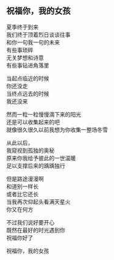 ## 祝福你，我的女孩

夏季终于到来  
我们终于顶着烈日谈谈往事  
和你一句我一句的未来  
有些事琐碎  
无关梦想和诗意  
有些事钻进角落里

当起点临近的时候  
你还没走  
当终点远去的时候  
我还没来

然而一粒一粒慢慢滴下来的阳光  
还是可以收集起来的吧  
就像很久很久以前我想为你收集一整场冬雪

从此以后，  
我窥视到孤独的奥秘  
原来你我给予彼此的一世温暖  
足以支撑后来的踽踽独行

但是路途漫漫啊  
和道别一样长  
或者比它还长  
当我再次仰起头看满天星火  
你又在何方

不过我们说好要开心  
既然在最好的时光遇到你  
祝福你好了

祝福你，我的女孩  